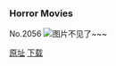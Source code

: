 ### Horror Movies
No.2056
![图片不见了~~~](https://imgs.xkcd.com/comics/horror_movies.png)

[原址](https://xkcd.com//2056) [下载](https://imgs.xkcd.com/comics/horror_movies.png)

